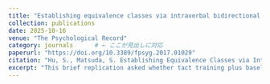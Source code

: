 ```yaml
---
title: "Establishing equivalence classes via intraverbal bidirectional naming: A replication"
collection: publications
date: 2025-10-16
venue: "The Psychological Record"
category: journals      # ← ここが見出しに対応
paperurl: "https://doi.org/10.3389/fpsyg.2017.01029"
citation: "Hu, S., Matsuda, S. Establishing Equivalence Classes via Intraverbal Bidirectional Naming: A Replication. Psychol Rec (2025). https://doi.org/10.1007/s40732-025-00659-8"
excerpt: "This brief replication asked whether tact training plus baseline intraverbal training—arranged to evoke intraverbal bidirectional naming (I-BiN)—is sufficient to produce derived stimulus–stimulus and intraverbal relations consistent with equivalence. Eleven Japanese-speaking university students completed tact training, listener tests, and intraverbal training before posttests using vocal match-to-sample (MTS) and intraverbal probes. Ten participants showed emergent performances across both tasks. Latency patterns during vocal MTS suggested an initial reliance on verbal mediation (trained or self-generated tacts/intraverbals) that diminished over time, and post-session interviews indicated heterogeneous strategies combining verbal links (e.g., familiarity-based associations) with visual imagery. Overall, the findings support I-BiN as a sufficient route to equivalence class formation while highlighting individual differences in mediational processes."
---
```

